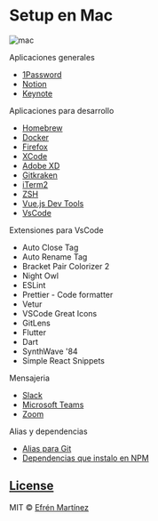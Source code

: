 # Setup en Mac

![mac](https://media.giphy.com/media/bfrlODgSLqXxS/source.gif)

Aplicaciones generales
* [1Password](https://1password.com/es/)
* [Notion](https://www.adobe.com/mx/products/xd.html)
* [Keynote](https://www.apple.com/mx/keynote/)

Aplicaciones para desarrollo

* [Homebrew](https://brew.sh/)
* [Docker](https://hub.docker.com/)
* [Firefox](https://www.mozilla.org/es-MX/firefox/new/)
* [XCode](https://developer.apple.com/xcode/)
* [Adobe XD](https://www.adobe.com/mx/products/xd.html)
* [Gitkraken](https://www.gitkraken.com/)
* [iTerm2](https://www.iterm2.com/)
* [ZSH](https://ohmyz.sh/)
* [Vue.js Dev Tools](https://addons.mozilla.org/es/firefox/addon/vue-js-devtools/)
* [VsCode](https://code.visualstudio.com/)

Extensiones para VsCode
  * Auto Close Tag
  * Auto Rename Tag
  * Bracket Pair Colorizer 2
  * Night Owl
  * ESLint
  * Prettier - Code formatter
  * Vetur
  * VSCode Great Icons
  * GitLens
  * Flutter
  * Dart
  * SynthWave '84
  * Simple React Snippets

Mensajeria 
* [Slack](https://slack.com/intl/es-mx/)
* [Microsoft Teams](https://products.office.com/es-mx/microsoft-teams/group-chat-software)
* [Zoom](https://zoom.us/)

Alias y dependencias
* [Alias para Git](https://gist.github.com/efrenmartinez/fbb356eb168205b8d7090e26aae586f5)
* [Dependencias que instalo en NPM](packages-install.md)

## [License](https://choosealicense.com/licenses/mit/)

MIT © [Efrén Martínez](https://github.com/efrenmartinez)
